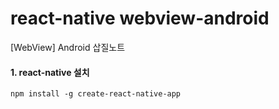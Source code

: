 # react-native webview-android
[WebView] Android 삽질노트

#### 1. react-native 설치
```npm
npm install -g create-react-native-app
```
